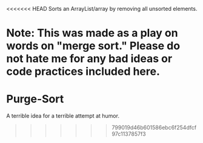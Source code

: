 <<<<<<< HEAD
Sorts an ArrayList/array by removing all unsorted elements.

Note: This was made as a play on words on "merge sort." Please do not hate me for any bad ideas
or code practices included here.
=======
Purge-Sort
==========

A terrible idea for a terrible attempt at humor.
>>>>>>> 799019d46b601586ebc6f254dfcf97c1137857f3
